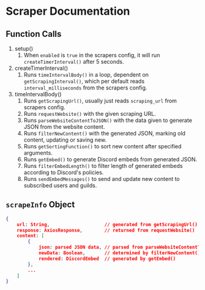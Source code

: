 # Scraper Documentation
## Function Calls
1. setup()
    1. When `enabled` is `true` in the scrapers config, it will run `createTimerInterval()` after 5 seconds.
1. createTimerInterval()
    1. Runs `timeIntervalBody()` in a loop, dependent on `getScrapingInterval()`, which per default reads `interval_milliseconds` from the scrapers config.
1. timeIntervalBody()
    1. Runs `getScrapingUrl()`, usually just reads `scraping_url` from scrapers config.
    1. Runs `requestWebsite()` with the given scraping URL.
    1. Runs `parseWebsiteContentToJSON()` with the data given to generate JSON from the website content.
    1. Runs `filterNewContent()` with the generated JSON, marking old content, updating or saving new.
    1. Runs `getSortingFunction()` to sort new content after specified arguments.
    1. Runs `getEmbed()` to generate Discord embeds from generated JSON.
    1. Runs `filterEmbedLength()` to filter length of generated embeds according to Discord's policies.
    1. Runs `sendEmbedMessages()` to send and update new content to subscribed users and guilds.
## `scrapeInfo` Object
```json
{
    url: String,                    // generated from getScrapingUrl()
    response: AxiosResponse,        // returned from requestWebsite()
    content: [
        {
            json: parsed JSON data, // parsed from parseWebsiteContentToJSON()
            newData: Boolean,       // determined by filterNewContent()
            rendered: DiscordEmbed  // generated by getEmbed()
        },
        ...
    ]
}
```